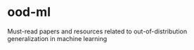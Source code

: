 # ood-ml
Must-read papers and resources related to out-of-distribution generalization in machine learning
